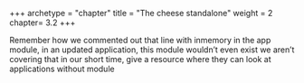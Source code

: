 +++
archetype = "chapter"
title = "The cheese standalone"
weight = 2
chapter= 3.2
+++

Remember how we commented out that line with inmemory in the app module, in an updated application, this module wouldn’t even exist we aren’t covering that in our short time, give a resource where they can look at applications without module
